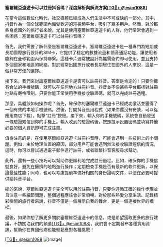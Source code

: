 **塞爾維亞遠遊卡可以註冊抖音嗎？深度解析與解決方案[[TG💪+ @esim1088](https://t.me/s/esim1088)]**

在當今這個數位化時代，社交媒體已經成為人們生活中不可或缺的一部分。其中，抖音作為一個全球範圍內備受歡迎的短視頻平台，吸引了眾多用戶。然而，對於那些身處國外的旅行者來說，尤其是使用塞爾維亞遠遊卡的人群，他們常常會遇到一些困惑：塞爾維亞遠遊卡可以註冊抖音嗎？

首先，我們需要了解什麼是塞爾維亞遠遊卡。塞爾維亞遠遊卡是一種專門為短期或長期國際旅行設計的SIM卡，它提供了穩定的數據流量和語音通話功能，讓使用者能夠在全球範圍內保持聯繫。這種卡片通常被設計為無需簽約即可使用，並且支持多個國家和地區的網絡。對於經常出國旅行或者長期居住在國外的人來說，這是一個非常方便的選擇。

接下來，我們來討論塞爾維亞遠遊卡是否可以註冊抖音。答案是肯定的！只要你擁有合法的手機號碼，就可以在任何地方註冊抖音。抖音並不像某些平台那樣對註冊地點有嚴格限制，只要你能正常使用手機接收驗證碼，就可以完成註冊過程。

那麼，具體該如何操作呢？首先，確保你的塞爾維亞遠遊卡已經成功激活並獲得了一個有效的本地手機號碼。然後，打開抖音應用程式（如果你還沒有安裝，可以從應用商店下載），點擊“註冊”按鈕。接下來，輸入你的手機號碼，系統會自動發送一條驗證短信到你的手機上。輸入收到的驗證碼後，按照提示設置密碼並填寫其他必要的個人資訊即可完成註冊。

值得注意的是，在使用塞爾維亞遠遊卡註冊抖音時，可能會遇到一些技術上的小問題。例如，由於地理位置的原因，部分用戶可能會遇到無法接收驗證短信的情況。這時，你可以嘗試通過電子郵件進行註冊，或者聯繫抖音客服尋求幫助。

此外，還有一些小技巧可以幫助你更順利地完成註冊過程。比如，確保你的手機信號良好，避免在擁擠的地點進行操作；定期檢查手機是否有最新的軟件更新，以保證最佳性能；同時，也可以考慮提前準備好相關的身份證明文件，以便在必要時提供給抖音平台。

總的來說，塞爾維亞遠遊卡完全可以用於註冊抖音，只要你遵循正確的操作步驟並且注意一些細節問題，整個過程應該會非常順暢。對於那些熱愛分享生活、記錄精彩瞬間的旅行者來說，抖音不僅是一個展示自我的舞台，更是一個連接世界的橋樑。

最後，如果你想了解更多關於塞爾維亞遠遊卡的信息，或是希望獲取更多的旅行建議，不妨關注我們的頻道[[TG💪+ @esim1088](https://t.me/s/esim1088)]。我們會不定期發布各種實用資訊，幫助你在異國他鄉也能輕鬆應對各種挑戰！

[[TG💪+ @esim1088](https://t.me/s/esim1088) ![Image](https://i.postimg.cc/4NQfJmqS/Snipaste-2025-05-13-00-14-12.png)]